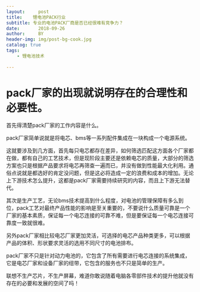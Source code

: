 ```yaml
---
layout:     post
title:    锂电池PACK行业 
subtitle: 专业的电池PACK厂商是否已经很难有竞争力？
date:       2018-09-26
author:     BY
header-img: img/post-bg-cook.jpg
catalog: true
tags:
    - 锂电池技术
    
---
```


# pack厂家的出现就说明存在的合理性和必要性。

首先得清楚pack厂家的工作内容是什么。

pack厂家简单说就是将电芯、bms等一系列配件集成在一块构成一个电源系统。

这就要涉及到几方面，首先每只电芯都存在差异，如何筛选匹配这方面各个厂家都在做，都有自己的工艺技术，但是现阶段主要还是依赖电芯的质量，大部分的筛选方案也只是根据产品要求将电芯再筛查一遍而已，并没有做到性能最大化利用。通俗点说就是都选好的肯定没问题，但是这必将造成一定的浪费和成本的增加。无论上下游技术怎么提升，这都是pack厂家需要持续研究的内容，而且上下游无法替代。

其次是生产工艺，无论bms技术提高到什么程度，对电池的管理保障有多么到位，pack工艺对最终产品性能的影响是至关重要的，不要说什么质量可靠是一个厂家的基本素质，保证每一个电芯连接的可靠不难，但是要保证每一个电芯连接可靠度一致就很难。

另外pack厂家相比较电芯厂家更加灵活，可选择的电芯产品种类更多，可以根据产品的体积、形状要求灵活的选用不同尺寸的电池排布。

pack厂家不只是针对动力电池的，它包含了所有需要进行电芯连接的系统集成，它是电芯厂家和设备厂家的纽带，它包含的服务也不只是简单的生产。

联想不生产芯片，不生产屏幕，难道你敢说随着电脑各零部件技术的提升他就没有存在的必要和发展的空间了吗！

